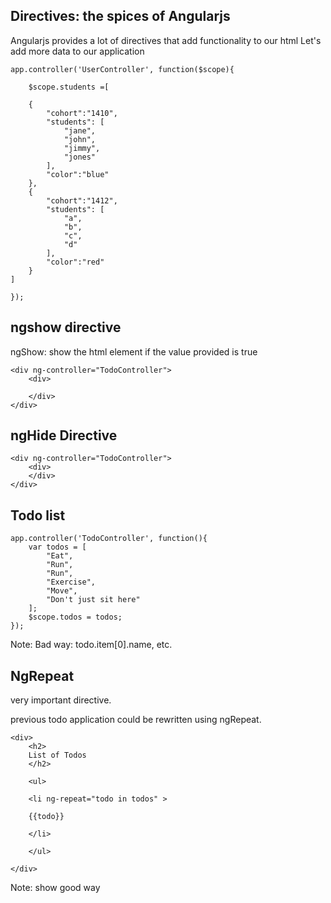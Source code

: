 ## Directives: the spices of Angularjs
Angularjs provides a lot of directives that add functionality to our html <!-- .element: class="fragment" -->
Let's add more data to our application

```
app.controller('UserController', function($scope){

    $scope.students =[

    {
        "cohort":"1410",
        "students": [
            "jane",
            "john",
            "jimmy",
            "jones"
        ],
        "color":"blue"
    },
    {
        "cohort":"1412",
        "students": [
            "a",
            "b",
            "c",
            "d"
        ],
        "color":"red"
    }
]

});
```



## ngshow directive
ngShow: show the html element if the value provided is true

```
<div ng-controller="TodoController">
    <div>
    
    </div>
</div>
```
<!-- .element: class="fragment" -->


## ngHide Directive

```
<div ng-controller="TodoController">
    <div>
    </div>
</div>
```
<!-- .element: class="fragment" -->


## Todo list

```
app.controller('TodoController', function(){
    var todos = [
        "Eat",
        "Run",
        "Run",
        "Exercise",
        "Move",
        "Don't just sit here"
    ];
    $scope.todos = todos;
});
```

Note: Bad way: todo.item[0].name, etc.


## NgRepeat

very important directive.

previous todo application could be rewritten using ngRepeat.

```
<div>
    <h2>
    List of Todos
    </h2>
    
    <ul>
    
    <li ng-repeat="todo in todos" >
    
    {{todo}}
    
    </li>
    
    </ul>
    
</div>
```
Note: show good way
